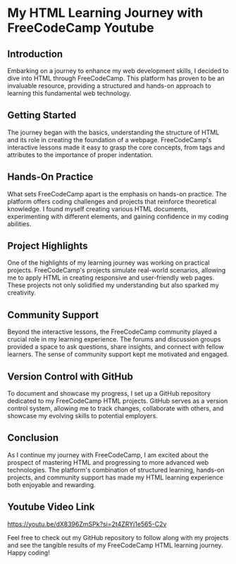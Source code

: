 # My HTML Learning Journey with FreeCodeCamp Youtube

## Introduction 
Embarking on a journey to enhance my web development skills, I decided to dive into HTML through FreeCodeCamp. This platform has proven to be an invaluable resource, providing a structured and hands-on approach to learning this fundamental web technology.
   
## Getting Started
The journey began with the basics, understanding the structure of HTML and its role in creating the foundation of a webpage. FreeCodeCamp's interactive lessons made it easy to grasp the core concepts, from tags and attributes to the importance of proper indentation.

## Hands-On Practice
What sets FreeCodeCamp apart is the emphasis on hands-on practice. The platform offers coding challenges and projects that reinforce theoretical knowledge. I found myself creating various HTML documents, experimenting with different elements, and gaining confidence in my coding abilities.

## Project Highlights
One of the highlights of my learning journey was working on practical projects. FreeCodeCamp's projects simulate real-world scenarios, allowing me to apply HTML in creating responsive and user-friendly web pages. These projects not only solidified my understanding but also sparked my creativity.

## Community Support
Beyond the interactive lessons, the FreeCodeCamp community played a crucial role in my learning experience. The forums and discussion groups provided a space to ask questions, share insights, and connect with fellow learners. The sense of community support kept me motivated and engaged.

## Version Control with GitHub
To document and showcase my progress, I set up a GitHub repository dedicated to my FreeCodeCamp HTML projects. GitHub serves as a version control system, allowing me to track changes, collaborate with others, and showcase my evolving skills to potential employers.

## Conclusion
As I continue my journey with FreeCodeCamp, I am excited about the prospect of mastering HTML and progressing to more advanced web technologies. The platform's combination of structured learning, hands-on projects, and community support has made my HTML learning experience both enjoyable and rewarding. 

## Youtube Video Link
https://youtu.be/dX8396ZmSPk?si=2t4ZRYj1e565-C2v

Feel free to check out my GitHub repository to follow along with my projects and see the tangible results of my FreeCodeCamp HTML learning journey. Happy coding!
